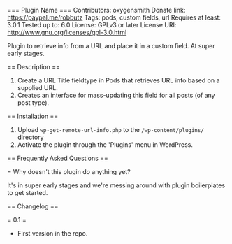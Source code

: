 === Plugin Name ===
Contributors: oxygensmith
Donate link: https://paypal.me/robbutz
Tags: pods, custom fields, url 
Requires at least: 3.0.1
Tested up to: 6.0
License: GPLv3 or later
License URI: http://www.gnu.org/licenses/gpl-3.0.html

Plugin to retrieve info from a URL and place it in a custom field. At super early stages.

== Description ==

1. Create a URL Title fieldtype in Pods that retrieves URL info based on a supplied URL. 
1. Creates an interface for mass-updating this field for all posts (of any post type).

== Installation ==

1. Upload `wp-get-remote-url-info.php` to the `/wp-content/plugins/` directory
1. Activate the plugin through the 'Plugins' menu in WordPress.

== Frequently Asked Questions ==

= Why doesn't this plugin do anything yet?

It's in super early stages and we're messing around with plugin boilerplates to get started.


== Changelog ==

= 0.1 =
* First version in the repo.